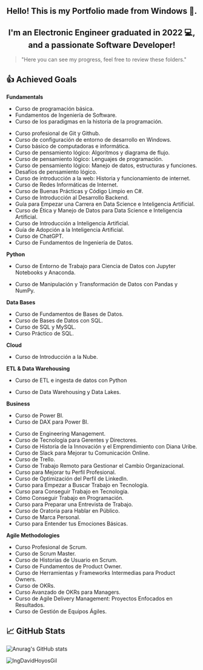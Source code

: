 <h2 align="center">Hello! This is my Portfolio made from Windows 👋.</h2>

<h2 align="center">I'm an Electronic Engineer graduated in 2022 💻, and a passionate Software Developer!</h2>

> "Here you can see my progress, feel free to review these folders."

<!-- ## 📋 Current Projects -->
      
## 👍 Achieved Goals

**Fundamentals**
* Curso de programación básica.
* Fundamentos de Ingeniería de Software.
* Curso de los paradigmas en la historia de la programación.
<!--* Curso de Git y GitHub. -->
* Curso profesional de Git y Github.
* Curso de configuración de entorno de desarrollo en Windows.
* Curso básico de computadoras e informática.
* Curso de pensamiento lógico: Algoritmos y diagrama de flujo.
* Curso de pensamiento lógico: Lenguajes de programación.
* Curso de pensamiento lógico: Manejo de datos, estructuras y funciones.
* Desafíos de pensamiento lógico.
* Curso de introducción a la web: Historia y funcionamiento de internet.
* Curso de Redes Informáticas de Internet.
* Curso de Buenas Prácticas y Código Limpio en C#.
* Curso de Introducción al Desarrollo Backend.
* Guía para Empezar una Carrera en Data Science e Inteligencia Artificial.
* Curso de Ética y Manejo de Datos para Data Science e Inteligencia Artificial.
* Curso de Introducción a Inteligencia Artificial.
* Guía de Adopción a la Inteligencia Artificial.
* Curso de ChatGPT.
* Curso de Fundamentos de Ingeniería de Datos.
<!--* Curso de Power Apps y Power Automate-->

**Python**
<!--* Curso de Python.
* 21 Días de Python.
* Curso de Python: Comprehensions, Funciones y Manejo de Errores.
* Curso de Python para Ciencia de Datos.
* Curso de Análisis Exploratorio de Datos.
* Curso de Python: PIP y Entornos Virtuales.
* Curso de Configuración Profesional de Entorno de Trabajo para Ciencia de Datos.
* Curso de Manejo de Datos Faltantes: Detección y Exploración.
* Curso de Manejo de Datos Faltantes: Imputación.-->
* Curso de Entorno de Trabajo para Ciencia de Datos con Jupyter Notebooks y Anaconda.
<!--* Curso de Entornos Virtuales con Anaconda y Jupyter. -->
* Curso de Manipulación y Transformación de Datos con Pandas y NumPy.
<!--* Curso Práctico de Python: Creación de un CRUD.
* Curso de Introducción a los Patrones de Diseño de Software.
* Curso de Patrones de Diseño y SOLID en Python.
* Curso de Estadística Computacional con Python.
* Curso de Funciones Matemáticas para Data Science e Inteligencia Artificial. -->

**Data Bases**
* Curso de Fundamentos de Bases de Datos.
* Curso de Bases de Datos con SQL.
* Curso de SQL y MySQL.
* Curso Práctico de SQL. 
<!--* Curso de Optimización de Bases de Datos en SQL Server.
* Curso de PostgreSQL.
* Curso de PostgreSQL Aplicado a Ciencia de Datos.-->

**Cloud**
* Curso de Introducción a la Nube.
<!--* Curso de Introducción a AWS: Fundamentos de Cloud Computing.
* Curso de Introducción a AWS: Cómputo, Almacenamiento y Bases de Datos.
* Curso Práctico de AWS: Roles y Seguridad con IAM.
* Curso Práctico de AWS: Cómputo con EC2.
* Curso Práctico de Storage en AWS.
* Curso Práctico de Bases de Datos en AWS.
* Curso AWS Cloud Practitioner Certification.
* Curso de Introducción a AWS: Redes, Gobernanza y Machine Learning.
* Curso de Big Data en AWS.
* Curso de Serverless Framework en AWS.
* Curso Avanzado de Serverless Framework en AWS.
* Curso Práctico de AWS Cloud.
* Curso Práctico de Cloud Computing con AWS.
* Curso de Amazon DynamoDB.
* Curso de Infraestructura Como Código en AWS.
* Curso de AWS Certified Solutions Architect Associate
 -->

**ETL & Data Warehousing**
<!--* Curso de Fundamentos de ETL con Python y Pentaho. Deprecated -->
* Curso de ETL e ingesta de datos con Python
<!--* Curso de Data Warehousing y Modelado OLAP. Deprecated-->
* Curso de Data Warehousing y Data Lakes.
<!--* Curso de Fundamentos de Spark para Big Data.
* Curso de Fundamentos de Apache Airflow.
* Curso de AWS Redshift para Manejo de Big Data.
* Curso de Databricks: Arquitectura Delta Lake.
* Curso de Docker: Fundamentos.-->

**Business**
* Curso de Power BI.
* Curso de DAX para Power BI.
<!--* Curso de Matemáticas para Data Science: Probabilidad.
* Curso de Excel Básico: Tablas y Fórmulas para la Gestión de Datos.
* Curso de Estadística y Probabilidad.
* Curso de Principios de Visualización de Datos para Business Intelligence. 
* Curso de Visualización de Datos para BI.
* Curso de Análisis de Negocios para Ciencia de Datos.
* Curso de Matemáticas para Data Science: Estadística Descriptiva.-->
* Curso de Engineering Management.
* Curso de Tecnología para Gerentes y Directores.
* Curso de Historia de la Innovación y el Emprendimiento con Diana Uribe.
* Curso de Slack para Mejorar tu Comunicación Online.
* Curso de Trello.
* Curso de Trabajo Remoto para Gestionar el Cambio Organizacional.
* Curso para Mejorar tu Perfil Profesional.
* Curso de Optimización del Perfil de LinkedIn.
* Curso para Empezar a Buscar Trabajo en Tecnología.
* Curso para Conseguir Trabajo en Tecnología.
* Cómo Conseguir Trabajo en Programación.
* Curso para Preparar una Entrevista de Trabajo.
* Curso de Oratoria para Hablar en Público. 
* Curso de Marca Personal.
* Curso para Entender tus Emociones Básicas.

**Agile Methodologies**
* Curso Profesional de Scrum.
* Curso de Scrum Master.
* Curso de Historias de Usuario en Scrum.
* Curso de Fundamentos de Product Owner.
* Curso de Herramientas y Frameworks Intermedias para Product Owners.
* Curso de OKRs.
* Curso Avanzado de OKRs para Managers.
* Curso de Agile Delivery Management: Proyectos Enfocados en Resultados.
* Curso de Gestión de Equipos Ágiles.

## 📈 GitHub Stats 
![Anurag's GitHub stats](https://github-readme-stats.vercel.app/api?username=IngDavidHoyosGil&show_icons=true&theme=tokyonight)

<p><img align="left" src="https://github-readme-stats.vercel.app/api/top-langs?username=IngDavidHoyosGil&show_icons=true&locale=en&layout=compact" alt="IngDavidHoyosGil" /></p>
